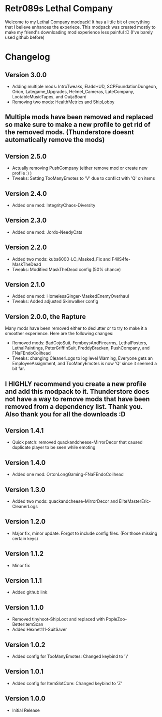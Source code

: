 # Retr089s Lethal Company
Welcome to my Lethal Company modpack! It has a little bit of everything that I believe enhances the experiece. This modpack was created mostly to make my friend's downloading mod experience less painful :D (I've barely used github before)

# Changelog

## Version 3.0.0
- Adding multiple mods: IntroTweaks, EladsHUD, SCPFoundationDungeon, Orion, Lategame_Upgrades, Helmet_Cameras, LateCompany, LootableMusicTapes, and OuijaBoard
- Removing two mods: HealthMetrics and ShipLobby
## Multiple mods have been removed and replaced so make sure to make a new profile to get rid of the removed mods. (Thunderstore doesnt automatically remove the mods)
## Version 2.5.0
- Actually removing PushCompany (either remove mod or create new profile :) )
- Tweaks: Setting TooManyEmotes to 'V' due to conflict with 'Q' on items
## Version 2.4.0
- Added one mod: IntegrityChaos-Diversity
## Version 2.3.0
- Added one mod: Jordo-NeedyCats
## Version 2.2.0
- Added two mods: kuba6000-LC_Masked_Fix and F4ilS4fe-MaskTheDead
- Tweaks: Modified MaskTheDead config (50% chance)
## Version 2.1.0
- Added one mod: HomelessGinger-MaskedEnemyOverhaul
- Tweaks: Added adjusted Skinwalker config
## Version 2.0.0, the Rapture
Many mods have been removed either to declutter or to try to make it a smoother experience. Here are the following changes:
- Removed mods: BadGojoSuit, FemboysAndFirearms, LethalPosters, LethalPaintings, PeterGriffinSuit, FreddyBracken, PushCompany, and FNaFEndoCoilhead
- Tweaks: changing CleanerLogs to log level Warning, Everyone gets an EmployeeAssignment, and TooManyEmotes is now 'Q' since it seemed a bit far.
## I HIGHLY recommend you create a new profile and add this modpack to it. Thunderstore does not have a way to remove mods that have been removed from a dependency list. Thank you. Also thank you for all the downloads :D
## Version 1.4.1
- Quick patch: removed quackandcheese-MirrorDecor that caused duplicate player to be seen while emoting
## Version 1.4.0
- Added one mod: OrtonLongGaming-FNaFEndoCoilhead
## Version 1.3.0
- Added two mods: quackandcheese-MirrorDecor and EliteMasterEric-CleanerLogs
## Version 1.2.0
- Major fix, minor update. Forgot to include config files. (For those missing certain keys)
## Version 1.1.2
- Minor fix
## Version 1.1.1
- Added github link
## Version 1.1.0
- Removed tinyhoot-ShipLoot and replaced with PopleZoo-BetterItemScan
- Added Hexnet111-SuitSaver
## Version 1.0.2
- Added config for TooManyEmotes: Changed keybind to '\\\'
## Version 1.0.1
- Added config for ItemSlotCore: Changed keybind to 'Z'
## Version 1.0.0
- Initial Release
